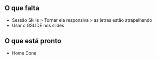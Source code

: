## O que falta

- Sessão Skills > Tornar ela responsiva > as letras estão atrapalhando
- Usar o GSLIDE nos slides


## O que está pronto

- Home Done